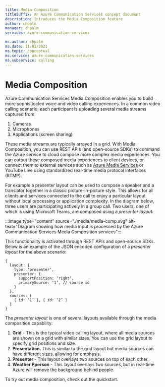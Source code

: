 ```yaml
---
title: Media Composition
titleSuffix: An Azure Communication Services concept document
description: Introduces the Media Composition feature
author: chpalm
manager: chpalm
services: azure-communication-services

ms.author: chpalm
ms.date: 11/01/2021
ms.topic: conceptual
ms.service: azure-communication-services
ms.subservice: calling
---
```

# Media Composition

Azure Communication Services Media Composition enables you to build more sophisticated voice and video calling experiences. In a common video calling scenario, each participant is uploading several media streams captured from:

1. Cameras
2. Microphones
3. Applications (screen sharing)

These media streams are typically arrayed in a grid. With Media Composition, you can use REST APIs (and open-source SDKs) to command the Azure service to cloud compose more complex media experiences. You can output these composed media experiences to client devices, or connect them to external services such as [Azure Media Services](https://docs.microsoft.com/azure/media-services/latest/concepts-overview) or YouTube Live using standardized real-time media protocol interfaces (RTMP). 

For example a presenter layout can be used to compose a speaker and a translator together in a classic picture-in-picture style. This allows for all clients and services connected to the call to enjoy a particular layout without local processing or application complexity. In the diagram below, three users are participating actively in a group call. Two users, one of which is using Microsoft Teams, are composed using a *presenter layout:*

:::image type="content" source="./media/media-comp.svg" alt-text="Diagram showing how media input is processed by the Azure Communication Services Media Composition services":::

This functionality is activated through REST APIs and open-source SDKs. Below is an example of the JSON encoded configuration of a *presenter layout* for the above scenario:

```
{  
  layout: {
    type: ‘presenter’,
    presenter: {
      supportPosition: ‘right’,
      primarySource: ‘1’, // source id
    }
  },
  sources: [
    { id: ‘1’ }, { id: ‘2’ }  
  ]
}

```
The *presenter layout* is one of several layouts available through the media composition capability:

1. **Grid** - This is the typical video calling layout, where all media sources are shown on a grid with similar sizes. You can use the grid layout to specify grid positions and size.
1. **Presentation.** This is similar to the grid layout but media sources can have different sizes, allowing for emphasis.
1. **Presenter** - This layout overlays two sources on top of each other.
1. **Weather Pperson** - This layout overlays two sources, but in real-time Azure will remove the background behind people.

To try out media composition, check out the quickstart.
